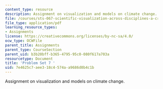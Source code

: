 ```yaml
---
content_type: resource
description: Assignment on visualization and models on climate change.
file: /courses/sts-067-scientific-visualization-across-disciplines-a-critical-introduction-spring-2005/7e4625c7aee318c4574aa9686d0b4c1b_pset7.pdf
file_type: application/pdf
learning_resource_types:
- Assignments
license: https://creativecommons.org/licenses/by-nc-sa/4.0/
ocw_type: OCWFile
parent_title: Assignments
parent_type: CourseSection
parent_uid: b3b20bff-b365-4795-95c0-080f617a703a
resourcetype: Document
title: 'Problem Set 7 '
uid: 7e4625c7-aee3-18c4-574a-a9686d0b4c1b
---
```

Assignment on visualization and models on climate change.